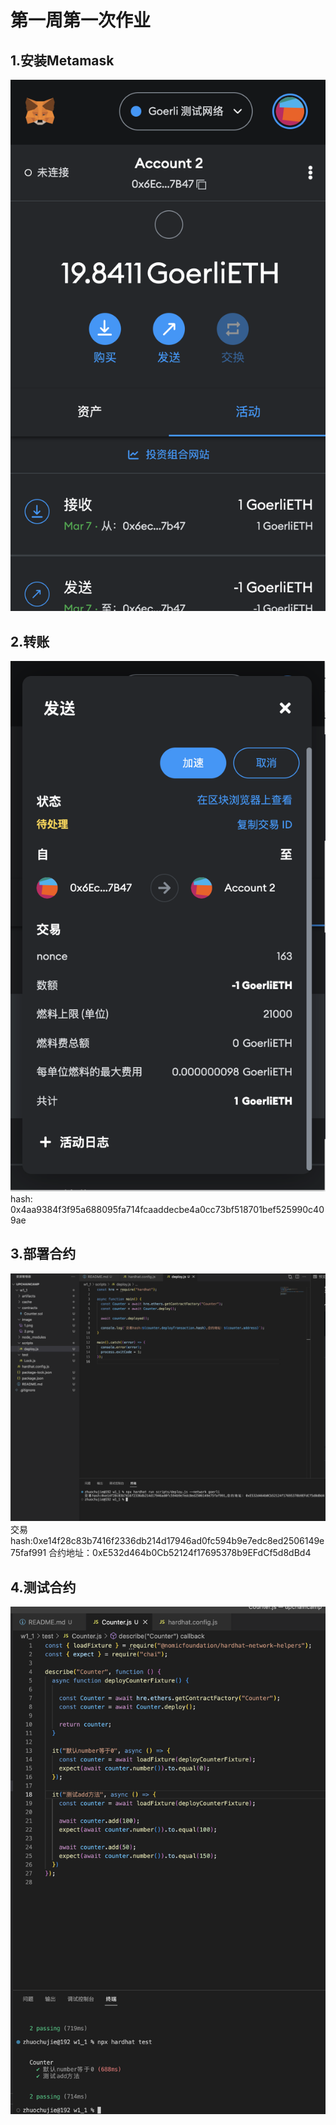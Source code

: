 # 第一周第一次作业
## 1.安装Metamask
![](./image/1.png)
## 2.转账
![](./image/2.png)
hash: 0x4aa9384f3f95a688095fa714fcaaddecbe4a0cc73bf518701bef525990c409ae
## 3.部署合约
![](./image/depoly.png)
交易hash:0xe14f28c83b7416f2336db214d17946ad0fc594b9e7edc8ed2506149e75faf991
合约地址：0xE532d464b0Cb52124f17695378b9EFdCf5d8dBd4
## 4.测试合约
![](./image/test.png)